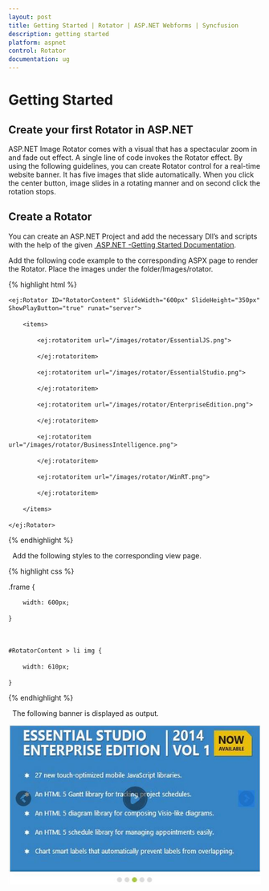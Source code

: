 ```yaml
---
layout: post
title: Getting Started | Rotator | ASP.NET Webforms | Syncfusion
description: getting started
platform: aspnet
control: Rotator
documentation: ug
---
```


# Getting Started

## Create your first Rotator in ASP.NET

ASP.NET Image Rotator comes with a visual that has a spectacular zoom in and fade out effect. A single line of code invokes the Rotator effect. By using the following guidelines, you can create Rotator control for a real-time website banner. It has five images that slide automatically. When you click the center button, image slides in a rotating manner and on second click the rotation stops.

## Create a Rotator

You can create an ASP.NET Project and add the necessary Dll’s and scripts with the help of the given [ ASP.NET -Getting Started Documentation](http://help.syncfusion.com/aspnetmvc/rotator/getting-started).

Add the following code example to the corresponding ASPX page to render the Rotator. Place the images under the folder/Images/rotator.

{% highlight html %}



<div class="frame">

    <ej:Rotator ID="RotatorContent" SlideWidth="600px" SlideHeight="350px" ShowPlayButton="true" runat="server">

        <items>

            <ej:rotatoritem url="/images/rotator/EssentialJS.png">

            </ej:rotatoritem>

            <ej:rotatoritem url="/images/rotator/EssentialStudio.png">

            </ej:rotatoritem>

            <ej:rotatoritem url="/images/rotator/EnterpriseEdition.png">

            </ej:rotatoritem>

            <ej:rotatoritem url="/images/rotator/BusinessIntelligence.png">

            </ej:rotatoritem>

            <ej:rotatoritem url="/images/rotator/WinRT.png">

            </ej:rotatoritem>

        </items>

    </ej:Rotator>

</div>



{% endhighlight %}

  Add the following styles to the corresponding view page.

{% highlight css %}

.frame {

        width: 600px;

    }



    #RotatorContent > li img {

        width: 610px;

    }
	
{% endhighlight %}

  The following banner is displayed as output.

![](Getting-Started_images/Getting-Started_img1.png)



